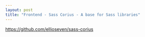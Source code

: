 ```yaml
---
layout: post
title: "Frontend - Sass Corius - A base for Sass libraries"
---
```

https://github.com/ellioseven/sass-corius
